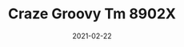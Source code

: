 ---
tags: 
  - "To Market"
  - "Loose Lay LVT"
  - "Acoustx"
title: "Craze Groovy Tm 8902X"
designer: "To Market"
image_primary: "img/TM8902.jpg"
href: "https://www.tomkt.com/front-row-ballet"
description: "Size%3A%2019.69%22%20X%2019.69%22%A0/%20Wear%20layer%3A%20.5mm%20%2820mil%29%20/%20Edge%3A%20Square%20/%20Thickness%3A%205.0mm%20%3D%A04.0mm%20Vinyl%20Top%20+%201.0mm%20AcoustX%20Sound%20Absorbing%20Backing%20/%20Sq.ft/Ctn%3A%2026.91%A0/%20Installation%3A%20Glue%20Down"
category: "loose-lay-lvt-acoustx"
subtitle: ""
manufacturer: "ToMarket"
slug: "/manufacturers/tomarket/loose-lay-lvt-acoustx/to-market-craze-groovy-tm-8902-x"
date: "2021-02-22"
---